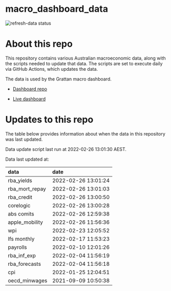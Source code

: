 
<!-- README.md is generated from README.Rmd. Please edit that file -->

# macro\_dashboard\_data

<!-- badges: start -->

![refresh-data
status](https://github.com/grattan/macro_dashboard_data/workflows/refresh-data/badge.svg)

<!-- badges: end -->

# About this repo

This repository contains various Australian macroeconomic data, along
with the scripts needed to update that data. The scripts are set to
execute daily via GitHub Actions, which updates the data.

The data is used by the Grattan macro dashboard.

  - [Dashboard repo](https://github.com/grattan/macrodashboard)

  - [Live dashboard](https://mattcowgill.shinyapps.io/macrodashboard/)

# Updates to this repo

The table below provides information about when the data in this
repository was last updated.

Data update script last run at 2022-02-26 13:01:30 AEST.

Data last updated at:

| data             | date                |
| :--------------- | :------------------ |
| rba\_yields      | 2022-02-26 13:01:24 |
| rba\_mort\_repay | 2022-02-26 13:01:03 |
| rba\_credit      | 2022-02-26 13:00:50 |
| corelogic        | 2022-02-26 13:00:28 |
| abs comits       | 2022-02-26 12:59:38 |
| apple\_mobility  | 2022-02-26 11:56:36 |
| wpi              | 2022-02-23 12:05:52 |
| lfs monthly      | 2022-02-17 11:53:23 |
| payrolls         | 2022-02-10 12:01:26 |
| rba\_inf\_exp    | 2022-02-04 11:56:19 |
| rba\_forecasts   | 2022-02-04 11:56:18 |
| cpi              | 2022-01-25 12:04:51 |
| oecd\_minwages   | 2021-09-09 10:50:38 |
